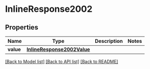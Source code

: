 # InlineResponse2002

## Properties
Name | Type | Description | Notes
------------ | ------------- | ------------- | -------------
**value** | [**InlineResponse2002Value**](InlineResponse2002Value.md) |  | 

[[Back to Model list]](../README.md#documentation-for-models) [[Back to API list]](../README.md#documentation-for-api-endpoints) [[Back to README]](../README.md)

